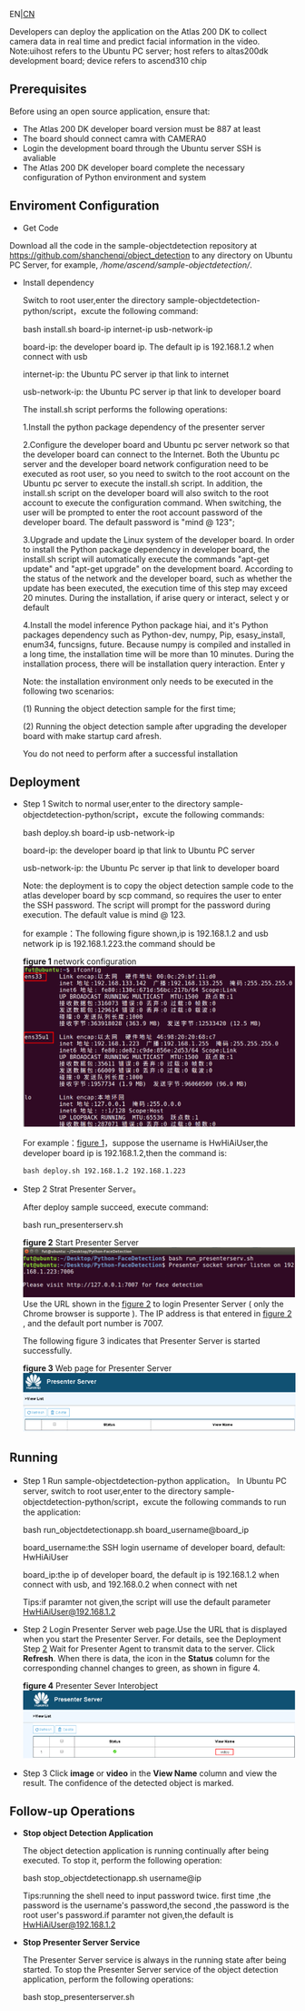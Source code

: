 EN|[CN](README_cn.md)

Developers can deploy the application on the Atlas 200 DK to collect camera data in real time and predict facial information in the video.
Note:uihost refers to the Ubuntu PC server; host refers to altas200dk development board; device refers to ascend310 chip

## Prerequisites

Before using an open source application, ensure that:

-   The Atlas 200 DK developer board version must be 887 at least 
-   The board should connect camra with CAMERA0
-   Login the development board through the Ubuntu server SSH is avaliable
-   The Atlas 200 DK developer board complete the necessary configuration of Python environment and system

## Enviroment Configuration
-  Get Code  

Download all the code in the sample-objectdetection repository at https://github.com/shanchenqi/object_detection   to any directory on Ubuntu PC Server, for example,  _/home/ascend/sample-objectdetection/_.

-  Install dependency

	Switch to root user,enter the directory sample-objectdetection-python/script，excute the following command:

	bash install.sh board-ip internet-ip usb-network-ip
	
	board-ip: the developer board ip. The default ip is 192.168.1.2 when connect with usb
	
	internet-ip: the Ubuntu PC server ip that link to internet
	
	usb-network-ip: the Ubuntu PC server ip that link to developer board
	
	The install.sh script performs the following operations:
	
	1.Install the python package dependency of the presenter server
	
	2.Configure the developer board and Ubuntu pc server network so that the developer board can connect to the Internet. Both the Ubuntu pc server and the developer board network configuration need to be executed as root user, so you need to switch to the root account on the Ubuntu pc server to execute the install.sh script. In addition, the install.sh script on the developer board will also switch to the root account to execute the configuration command. When switching, the user will be prompted to enter the root account password of the developer board. The default password is "mind @ 123";
	
	3.Upgrade and update the Linux system of the developer board. In order to install the Python package dependency in developer board, the install.sh script will automatically execute the commands "apt-get update" and "apt-get upgrade" on the development board. According to the status of the network and the developer board, such as whether the update has been executed, the execution time of this step may exceed 20 minutes. During the installation, if arise query or interact, select y or default
	
	4.Install the model inference Python package hiai, and it's Python packages dependency such as Python-dev, numpy, Pip, esasy_install, enum34, funcsigns, future. Because numpy is compiled and installed in a long time, the installation time will be more than 10 minutes. During the installation process, there will be installation query interaction. Enter y
	
	Note: the installation environment only needs to be executed in the following two scenarios: 
	
	(1) Running the object detection sample for the first time; 
	
	(2) Running the object detection sample after upgrading the developer board with make startup card afresh.
	
	You do not need to perform after a successful installation
  

## Deployment
	
-   Step 1 Switch to normal user,enter to the directory sample-objectdetection-python/script，excute the following commands:

	bash deploy.sh board-ip usb-network-ip 
	
	board-ip: the developer board ip that link to Ubuntu PC server
	
	usb-network-ip: the Ubuntu Pc server ip that link to developer board
	
	Note: the deployment is to copy the object detection sample code to the atlas developer board by scp command, so requires the user to enter the SSH password. The script will prompt for the password during execution. The default value is mind @ 123.
	
	for example：The following figure shown,ip is 192.168.1.2 and usb network ip is 192.168.1.223.the command should be 
	
	**figure 1**  network configuration<a name="zh-cn_topic_0167071573_fig184321447181017"></a>  
	![](doc/source/img/ifconfig.png "网口配置图")
	
	For example：[figure 1](#zh-cn_topic_0167071573_fig184321447181017)，suppose the username is HwHiAiUser,the developer board ip is 192.168.1.2,then the command is:

        bash deploy.sh 192.168.1.2 192.168.1.223
    
    
    

	
-   Step 2 Strat Presenter Server。

	After deploy sample succeed, execute command:
	
	bash run_presenterserv.sh

	**figure 2**  Start Presenter Server<a name="zh-cn_topic_0167071573_fig184321447181018"></a>  
	![figure 2](doc/source/img/PresenterServerStartup.png "Presenter Server进程启动")  
	Use the URL shown in the [figure 2](#zh-cn_topic_0167071573_fig184321447181018) to login Presenter Server \( only the Chrome browser is supporte \). The IP address is that entered in [figure 2](#zh-cn_topic_0167071573_fig184321447181018) , and the default port number is 7007.
	
	The following figure 3<a name="zh-cn_topic_0167071573_fig184321447181019"></a>  indicates that Presenter Server is started successfully.

	**figure 3**  Web page for Presenter Server<a name="zh-cn_topic_0167071573_fig184321447181019"></a>  
	![](doc/source/img/PresenterServerWeb.png "Presenter Server页面") 
      

## Running
-   Step 1<a name="zh-cn_topic_0167071573_fig184321447181032"></a>  Run sample-objectdetection-python application。
	In Ubuntu PC server, switch to root user,enter to the directory sample-objectdetection-python/script，excute the following commands to run the application:

	bash run_objectdetectionapp.sh board_username@board_ip
	
	board_username:the SSH login username of developer board, default: HwHiAiUser
	
	board_ip:the ip of developer board, the default ip is 192.168.1.2 when connect with usb, and 192.168.0.2 when connect with net
    
    Tips:if paramter not given,the script will use the default parameter HwHiAiUser@192.168.1.2

-   Step 2 Login Presenter Server web page.Use the URL that is displayed when you start the Presenter Server. For details, see the Deployment Step [2](#zh-cn_topic_0167071573_fig184321447181030)
	Wait for Presenter Agent to transmit data to the server. Click  **Refresh**. When there is data, the icon in the  **Status**  column for the corresponding channel changes to green, as shown in figure 4.

	**figure 4**  Presenter Sever Interobject<a name="zh-cn_topic_0167071573_fig184321447181020"></a>  
    ![](doc/source/img/PresenterServerRun.png "Presenter Server运行.png") 

    
-   Step 3 Click  **image**  or  **video**  in the  **View Name**  column and view the result. The confidence of the detected object is marked.

## Follow-up Operations

-   **Stop object Detection Application**

    The object detection application is running continually after being executed. To stop it, perform the following operation:
    
	bash stop_objectdetectionapp.sh username@ip
    
    Tips:running the shell need to input password twice. first time ,the password is the username's password,the second ,the password is the root user's password.if paramter not given,the default is HwHiAiUser@192.168.1.2

-   **Stop Presenter Server Service**

    The Presenter Server service is always in the running state after being started. To stop the Presenter Server service of the object detection application, perform the following operations:
    
	bash stop_presenterserver.sh
